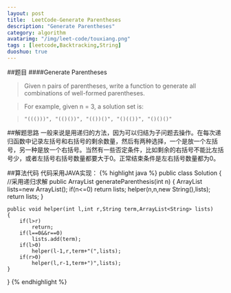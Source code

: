 ```yaml
---
layout: post
title:  LeetCode-Generate Parentheses
description: "Generate Parentheses"
category: algorithm
avatarimg: "/img/leet-code/touxiang.png"
tags : [leetcode,Backtracking,String]
duoshuo: true
---
```

##题目
####Generate Parentheses
>Given n pairs of parentheses, write a function to generate all combinations of well-formed parentheses.

>For example, given n = 3, a solution set is:

>`"((()))", "(()())", "(())()", "()(())", "()()()"`

<!-- more -->

##解题思路
一般来说是用递归的方法，因为可以归结为子问题去操作。在每次递归函数中记录左括号和右括号的剩余数量，然后有两种选择，一个是放一个左括号，另一种是放一个右括号。当然有一些否定条件，比如剩余的右括号不能比左括号少，或者左括号右括号数量都要大于0。正常结束条件是左右括号数量都为0。

##算法代码
代码采用JAVA实现：
{% highlight java %}
public class Solution {
	//采用递归求解
    public ArrayList<String> generateParenthesis(int n) {
        ArrayList<String> lists=new ArrayList<String>();
    	if(n<=0) return lists;
    	helper(n,n,new String(),lists);
    	return lists;
    }
    
    public void helper(int l,int r,String term,ArrayList<String> lists)
    {
        if(l>r)
            return;
        if(l==0&&r==0)
            lists.add(term);
        if(l>0)
            helper(l-1,r,term+"(",lists);
        if(r>0)
            helper(l,r-1,term+")",lists);          
    }
}
{% endhighlight %}
